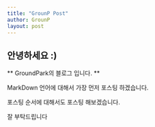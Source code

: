 ```yaml
---
title: "GrounP Post"
author: GrounP
layout: post
---
```


## 안녕하세요 :)
** GroundPark의 블로그 입니다. **

MarkDown 언어에 대해서 가장 먼저 포스팅 하겠습니다.

포스팅 순서에 대해서도 포스팅 해보겠습니다.

잘 부탁드립니다

